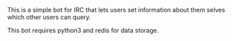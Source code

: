 This is a simple bot for IRC that lets users set information about them selves which other users can query.

This bot requires python3 and redis for data storage.
